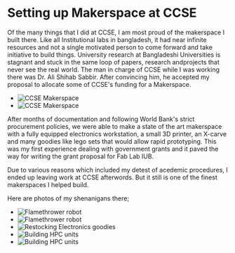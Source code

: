 # Setting up Makerspace at CCSE 

Of the many things that I did at CCSE, I am most proud of the makerspace I built there. Like all Institutional labs in bangladesh, it had near infinite resources and not a single motivated person to come forward and take initiative to build things. University research at Bangladeshi Universities is stagnant and stuck in the same loop of papers, research andprojects that never see the real world. The man in charge of CCSE while I was working there was Dr. Ali Shihab Sabbir. After convincing him, he accepted my proposal to allocate some of CCSE's funding for a Makerspace.

+ ![CCSE Makerspace](https://raw.githubusercontent.com/samiul-hoque/samiul-hoque.github.io/master/img/ccsemakerspace/ccsemakerspace1.jpg)
+ ![CCSE Makerspace](https://raw.githubusercontent.com/samiul-hoque/samiul-hoque.github.io/master/img/ccsemakerspace/ccsemakerspace2.jpg)

After months of documentation and following World Bank's strict procurement policies, we were able to make a state of the art makerspace with a fully equipped electronics workstation, a small 3D printer, an X-carve and many goodies like lego sets that would allow rapid prototyping. This was my first experience dealing with government grants and it paved the way for writing the grant proposal for Fab Lab IUB.

Due to various reasons which included my detest of acedemic procedures, I ended up leaving work at CCSE afterwords. But it still is one of the finest makerspaces I helped build.

Here are photos of my shenanigans there;
+ ![Flamethrower robot](https://raw.githubusercontent.com/samiul-hoque/samiul-hoque.github.io/master/img/ccsemakerspace/ccsemakerspace3.jpg)
+ ![Flamethrower robot](https://raw.githubusercontent.com/samiul-hoque/samiul-hoque.github.io/master/img/ccsemakerspace/shenanigans.jpg)
+ ![Restocking Electronics goodies](https://raw.githubusercontent.com/samiul-hoque/samiul-hoque.github.io/master/img/ccsemakerspace/restocking.jpg)
+ ![Building HPC units](https://raw.githubusercontent.com/samiul-hoque/samiul-hoque.github.io/master/img/ccsemakerspace/buildinghpcunits1.jpg)
+ ![Building HPC units](https://raw.githubusercontent.com/samiul-hoque/samiul-hoque.github.io/master/img/ccsemakerspace/buildinghpcunits2.jpg)